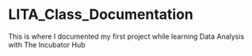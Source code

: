 # LITA_Class_Documentation
This is where I documented my first project while learning Data Analysis with The Incubator Hub
